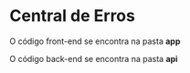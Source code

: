 # Central de Erros

O código front-end se encontra na pasta **app**

O código back-end se encontra na pasta **api**
